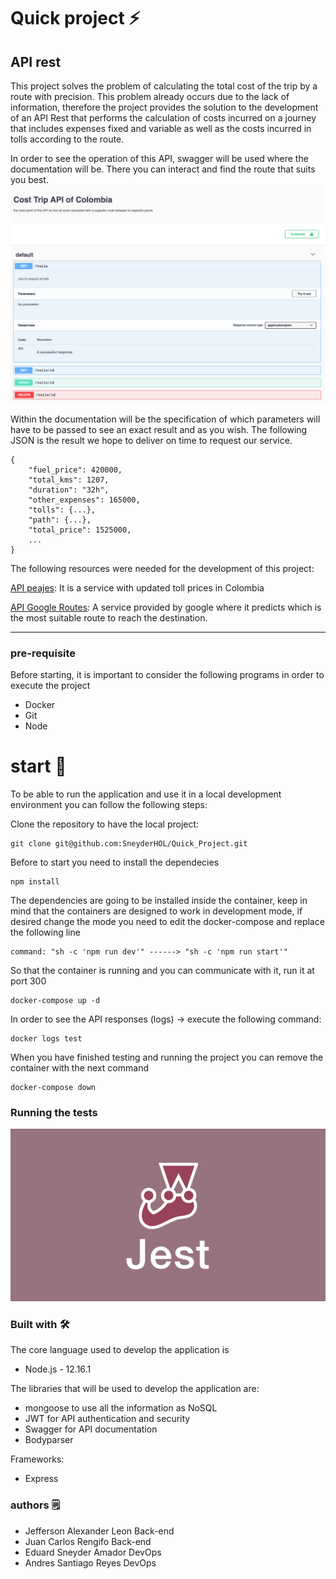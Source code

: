 # Quick project ⚡️
## API rest

This project solves the problem of calculating the total cost of the trip by a route with precision.
This problem already occurs due to the lack of information, therefore the project provides the solution to the
development of an API Rest that performs the calculation of costs incurred on a journey that includes expenses
fixed and variable as well as the costs incurred in tolls according to the route.

In order to see the operation of this API, swagger will be used where the documentation will be. There you can
interact and find the route that suits you best.
![](img/docs.png)

Within the documentation will be the specification of which parameters will have to be passed to see
an exact result and as you wish. The following JSON is the result we hope to deliver on time
to request our service.
```
{
    "fuel_price": 420000,
    "total_kms": 1207,
    "duration": "32h",
    "other_expenses": 165000,
    "tolls": {...},
    "path": {...},
    "total_price": 1525000,
    ...
}
```

The following resources were needed for the development of this project:

[API peajes](https://api-tolls.herokuapp.com/api-docs): It is a service with updated toll prices
in Colombia


[API Google Routes](https://developers.google.com/maps): A service provided by google where it predicts
which is the most suitable route to reach the destination.

---

### pre-requisite
Before starting, it is important to consider the following programs in order to execute the project
  - Docker
  - Git
  - Node


# start 🚀
To be able to run the application and use it in a local development environment you can follow
the following steps:

Clone the repository to have the local project:
```
git clone git@github.com:SneyderHOL/Quick_Project.git
```
Before to start you need to install the dependecies
```
npm install
```

The dependencies are going to be installed inside the container, keep in mind that the containers
are designed to work in development mode, if desired change the mode you need to edit the
docker-compose and replace the following line
```
command: "sh -c 'npm run dev'" ------> "sh -c 'npm run start'"
```

So that the container is running and you can communicate with it, run it at port 300
```
docker-compose up -d
```

In order to see the API responses (logs) -> execute the following command:
```
docker logs test
```


When you have finished testing and running the project you can remove the container with the
next command
```
docker-compose down
```


### Running the tests
![](img/testingJS.png)


### Built with 🛠️
The core language used to develop the application is
- Node.js - 12.16.1

The libraries that will be used to develop the application are:
- mongoose to use all the information as NoSQL
- JWT for API authentication and security
- Swagger for API documentation
- Bodyparser

Frameworks:
- Express


### authors 🗒
- Jefferson Alexander Leon Back-end
- Juan Carlos Rengifo Back-end
- Eduard Sneyder Amador DevOps
- Andres Santiago Reyes DevOps
